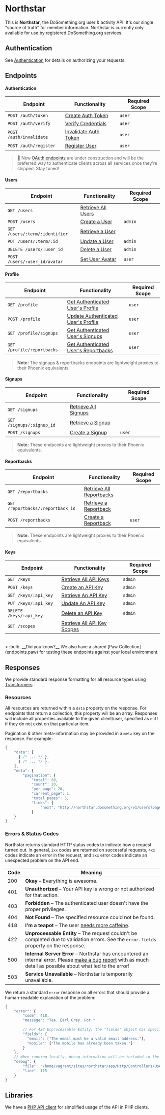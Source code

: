 # Northstar

This is __Northstar__, the DoSomething.org user & activity API. It's our single "source of truth" for member
information. Northstar is currently only available for use by registered DoSomething.org services.

## Authentication
See [Authentication](authentication.md) for details on authorizing your requests.
<br>

## Endpoints 
#### Authentication
Endpoint                  | Functionality                                                | Required Scope
------------------------- | ------------------------------------------------------------ | --------------
`POST /auth/token`        | [Create Auth Token](endpoints/auth.md#create-token)          | `user`
`POST /auth/verify`       | [Verify Credentials](endpoints/auth.md#verify-credentials)   | `user`
`POST /auth/invalidate`   | [Invalidate Auth Token](endpoints/auth.md#invalidate-token)  | `user`
`POST /auth/register`     | [Register User](endpoints/auth.md#register-user)             | `user`

> :construction: New [OAuth endpoints](endpoints/oauth.md) are under construction and will be the preferred way to authenticate clients
> across all services once they're shipped. Stay tuned!

#### Users
Endpoint                                     | Functionality                                            | Required Scope
-------------------------------------------- | -------------------------------------------------------- | --------------
`GET /users`                             | [Retrieve All Users](endpoints/users.md#retrieve-all-users) |
`POST /users`                            | [Create a User](endpoints/users.md#create-a-user) | `admin`
`GET /users/:term/:identifier`           | [Retrieve a User](endpoints/users.md#retrieve-a-user) 
`PUT /users/:term/:id`                   | [Update a User](endpoints/users.md#update-a-user) | `admin`
`DELETE /users/:user_id`                 | [Delete a User](endpoints/users.md#delete-a-user) | `admin`
`POST /users/:user_id/avatar`            | [Set User Avatar](endpoints/users.md#set-user-avatar) | `user`

#### Profile
Endpoint                                     | Functionality                                            | Required Scope
-------------------------------------------- | -------------------------------------------------------- | --------------
`GET /profile`                           | [Get Authenticated User's Profile](endpoints/profile.md#get-profile) | `user`
`POST /profile`                          | [Update Authenticated User's Profile](endpoints/profile.md#post-profile) | `user`
`GET /profile/signups`                   | [Get Authenticated User's Signups](endpoints/profile.md#get-authenticated-users-signups) | `user`
`GET /profile/reportbacks`               | [Get Authenticated User's Reportbacks](endpoints/profile.md#get-authenticated-user-reportbacks) | `user`

> __Note:__ The signups & reportbacks endpoints are lightweight proxies to their Phoenix equivalents.

#### Signups
Endpoint                                     | Functionality                                            | Required Scope
-------------------------------------------- | -------------------------------------------------------- | --------------
`GET /signups`                           | [Retrieve All Signups](endpoints/signups.md#retrieve-all-signups) |
`GET /signups/:signup_id`                | [Retrieve a Signup](endpoints/signups.md#retrieve-a-signup)  |
`POST /signups`                          | [Create a Signup](endpoints/signups.md#create-a-signup)      | `user`

> __Note:__ These endpoints are lightweight proxies to their Phoenix equivalents.

#### Reportbacks
Endpoint                                     | Functionality                                            | Required Scope
-------------------------------------------- | -------------------------------------------------------- | --------------
`GET /reportbacks`                       | [Retrieve All Reportbacks](endpoints/reportbacks.md#retrieve-all-reportbacks) |
`GET /reportbacks/:reportback_id`        | [Retrieve a Reportback](endpoints/reportbacks.md#retrieve-a-reportback) |
`POST /reportbacks`                      | [Create a Reportback](endpoints/reportbacks.md#create-a-reportback) | `user`

> __Note:__ These endpoints are lightweight proxies to their Phoenix equivalents.

#### Keys
Endpoint                                     | Functionality                                            | Required Scope
-------------------------------------------- | -------------------------------------------------------- | --------------
`GET /keys`                                  | [Retrieve All API Keys](endpoints/keys.md#retrieve-all-api-keys)  | `admin`
`POST /keys`                                 | [Create an API Key](endpoints/keys.md#create-an-api-key) | `admin`
`GET /keys/:api_key`                         | [Retrieve An API Key](endpoints/keys.md#retrieve-an-api-key) | `admin`
`PUT /keys/:api_key`                         | [Update An API Key](endpoints/keys.md#update-an-api-key) | `admin`
`DELETE /keys/:api_key`                      | [Delete an API Key](endpoints/keys.md#delete-an-api-key) | `admin`
`GET /scopes`                                | [Retrieve All API Key Scopes](endpoints/keys.md#retrieve-all-api-key-scopes) |

<br>
> :bulb: __Did you know?__ We also have a shared [Paw Collection](endpoints.paw) for testing these endpoints against your local environment.  

<br>

## Responses

We provide standard response formatting for all resource types using [Transformers](https://github.com/DoSomething/northstar/tree/dev/app/Http/Transformers).

### Resources
All resources are returned within a `data` property on the response. For endpoints that return a collection, this property
will be an array. Responses will include all properties available to the given client/user, specified as `null` if they
do not exist on that particular item.

Pagination & other meta-information may be provided in a `meta` key on the response. For example:

```js
{
    "data": [
      { /* ... */ },
      { /* ... */ },
    ],
    "meta": {
        "pagination": {
            "total": 60,
            "count": 20,
            "per_page": 20,
            "current_page": 1,
            "total_pages": 3,
            "links": {
                "next": "http://northstar.dosomething.org/v1/users?page=2"
            }
    }
}
```

### Errors & Status Codes
Northstar returns standard HTTP status codes to indicate how a request turned out. In general, `2xx` codes are returned
on successful requests, `4xx` codes indicate an error in the request, and `5xx` error codes indicate an unexpected 
problem on the API end.

Code | Meaning
---- | -------
200  | __Okay__ – Everything is awesome.
401  | __Unauthorized__ – Your API key is wrong or not authorized for that action.
403  | __Forbidden__ – The authenticated user doesn't have the proper privileges.
404  | __Not Found__ – The specified resource could not be found.
418  | __I'm a teapot__ – The user [needs more caffeine](https://www.ietf.org/rfc/rfc2324.txt).
422  | __Unprocessable Entity__ – The request couldn't be completed due to validation errors. See the `error.fields` property on the response.
500  | __Internal Server Error__ – Northstar has encountered an internal error. Please [make a bug report](https://github.com/DoSomething/northstar/issues/new) with as much detail as possible about what led to the error!
503  | __Service Unavailable__ – Northstar is temporarily unavailable.

We return a standard `error` response on all errors that should provide a human-readable explanation
of the problem:

```js
{
    "error": {
        "code": 418,
        "message": "Tea. Earl Grey. Hot."
        
        // For 422 Unprocessable Entity, the "fields" object has specific validation errors:
        "fields": {
          "email": ["The email must be a valid email address."],
          "mobile": ["The mobile has already been taken."]
        }
    },
    // When running locally, debug information will be included in the response:
    "debug": {
        "file": "/home/vagrant/sites/northstar/app/Http/Controllers/UserController.php",
        "line": 115
    }
}
```


## Libraries
We have a [PHP API client](https://github.com/DoSomething/northstar-php) for simplified usage of the API in PHP clients.
